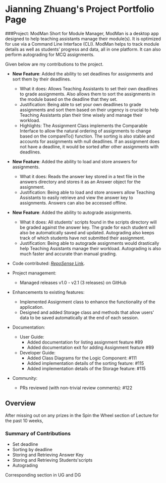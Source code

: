 # Jianning Zhuang's Project Portfolio Page

###Project: ModMan
Short for Module Manager, ModMan is a desktop app designed to help teaching assistants manage their module(s). 
It is optimized for use via a Command Line Interface (CLI). 
ModMan helps to track module details as well as students’ progress and data, all in one platform. 
It can also perform autograding for MCQ assignments.

Given below are my contributions to the project.

- **New Feature**: Added the ability to set deadlines for assignments and sort them by their deadlines.
    - What it does: Allows Teaching Assistants to set their own deadlines to grade assignments. Also allows them to sort the assignments in the module based on the deadline that they set.
    - Justification: Being able to set your own deadlines to grade assignments and sort them based on their urgency is crucial to help Teaching Assistants plan their time wisely and manage their workload.
    - Highlights: The Assignment Class implements the Comparable Interface to allow the natural ordering of assignments to change based on the compareTo() function.
      The sorting is also stable and accounts for assignments with null deadlines. If an assignment does not have a deadline, it would be sorted after other assignments with deadlines.
      
- **New Feature**: Added the ability to load and store answers for assignments.
    - What it does: Reads the answer key stored in a text file in the answers directory and stores it as an Answer object for the assignment.
    - Justification: Being able to load and store answers allow Teaching Assistants to easily retrieve and view the answer key to assignments. 
      Answers can also be accessed offline.

- **New Feature**: Added the ability to autograde assignments.
    - What it does: All students' scripts found in the scripts directory will be graded against the answer key. 
      The grade for each student will also be automatically saved and updated.
      Autograding also keeps track of which students have not submitted their assignment.
    - Justification: Being able to autograde assignments would drastically help Teaching Assistants manage their workload. 
      Autograding is also much faster and accurate than manual grading.
      
- Code contributed: [*RepoSense* Link](https://nus-cs2113-ay2021s2.github.io/tp-dashboard/?search=jianningzhuang).

- Project management:
    - Managed releases v1.0 - v2.1 (3 releases) on GitHub
- Enhancements to existing features:
    - Implemented Assignment class to enhance the functionality of the application.
    - Designed and added Storage class and methods that allow users' data to be saved automatically at the end of each session.
- Documentation:
    - User Guide:
        - Added documentation for listing assignment feature #89
        - Added documentation exit for adding Assignment feature #89
    - Developer Guide:
        - Added Class Diagrams for the Logic Component: #111
        - Added implementation details of the sorting feature: #115
        - Added implementation details of the Storage feature: #115
- Community:
    - PRs reviewed (with non-trivial review comments): #122

## Overview

After missing out on any prizes in the Spin the Wheel section of Lecture for the past 10 weeks, 


### Summary of Contributions

* Set deadline
* Sorting by deadline
* Storing and Retrieving Answer Key
* Storing and Retrieving Students'scripts
* Autograding

Corresponding section in UG and DG
